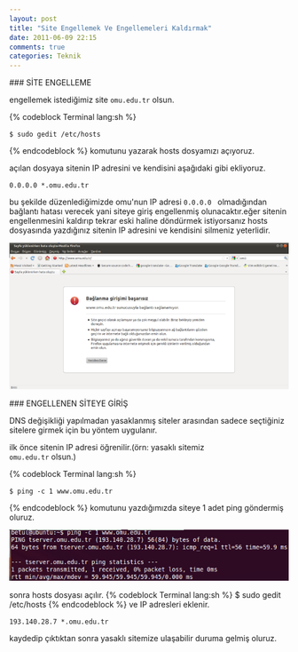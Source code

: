 ```yaml
---
layout: post
title: "Site Engellemek Ve Engellemeleri Kaldırmak"
date: 2011-06-09 22:15
comments: true
categories: Teknik
---
```


###<a id="site-engelleme"> SİTE ENGELLEME </a> 

engellemek istediğimiz site <code>omu.edu.tr</code> olsun.

{% codeblock Terminal lang:sh %}

	$ sudo gedit /etc/hosts 
{% endcodeblock %}
komutunu yazarak hosts dosyamızı açıyoruz.

açılan dosyaya sitenin IP adresini ve kendisini aşağıdaki gibi ekliyoruz.

       
    0.0.0.0 *.omu.edu.tr        



bu şekilde düzenlediğimizde omu'nun IP adresi <code>0.0.0.0 </code> olmadığından bağlantı hatası verecek yani siteye giriş engellenmiş olunacaktır.eğer sitenin engellenmesini kaldırıp tekrar eski haline döndürmek
istiyorsanız hosts dosyasında yazdığınız sitenin IP adresini ve kendisini silmeniz yeterlidir.

<img src="/images/2.png"/>



###<a id="engel-kaldir"> ENGELLENEN SİTEYE GİRİŞ </a> 

DNS değişikliği yapılmadan yasaklanmış siteler arasından sadece seçtiğiniz sitelere girmek için bu yöntem uygulanır.

ilk önce sitenin IP adresi öğrenilir.(örn: yasaklı sitemiz <code> omu.edu.tr</code> olsun.)

{% codeblock Terminal lang:sh %}

	$ ping -c 1 www.omu.edu.tr 
{% endcodeblock %}
komutunu yazdığımızda siteye 1 adet ping göndermiş oluruz.

<img src="/images/3.png"/>

sonra hosts dosyası açılır.
{% codeblock Terminal lang:sh %}
	$ sudo gedit /etc/hosts 
{% endcodeblock %}
ve IP adresleri eklenir.

           
    193.140.28.7 *.omu.edu.tr

kaydedip çıktıktan sonra yasaklı sitemize ulaşabilir duruma gelmiş oluruz.
